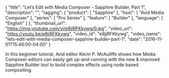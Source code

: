 {
  "title": "Let’s Edit with Media Composer - Sapphire Builder, Part 1",
  "description": "",
  "tagging": {
    "product": [
      "Sapphire"
    ],
    "host": [
      "Avid Media Composer"
    ],
    "series": [
      "Pro Series"
    ],
    "feature": [
      "Builder"
    ],
    "language": [
      "English"
    ]
  },
  "thumbnail_url": "https://img.youtube.com/vi/e8jjRFKkywg/0.jpg",
  "video_url": "https://youtu.be/e8jjRFKkywg",
  "video_id": "e8jjRFKkywg",
  "video_name": "lets-edit-with-media-composer-sapphire-builder-part-1",
  "date": "2016-11-01T15:46:00-04:00"
}

In this beginner tutorial, Avid editor Kevin P. McAuliffe shows how Media
Composer editors can easily get up-and-running with the new &amp; improved
Sapphire Builder tool to build complex effects using node based compositing.


